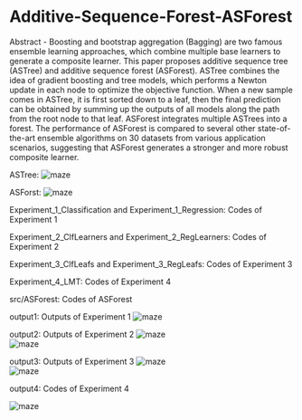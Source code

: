 # Additive-Sequence-Forest-ASForest

Abstract - Boosting and bootstrap aggregation (Bagging) are two famous ensemble learning approaches, which combine multiple base learners to generate a composite learner. This paper proposes additive sequence tree (ASTree) and additive sequence forest (ASForest). ASTree combines the idea of gradient boosting and tree models, which performs a Newton update in each node to optimize the objective function. When a new sample comes in ASTree, it is first sorted down to a leaf, then the final prediction can be obtained by summing up the outputs of all models along the path from the root node to that leaf. ASForest integrates multiple ASTrees into a forest. The performance of ASForest is compared to several other state-of-the-art ensemble algorithms on 30 datasets from various application scenarios, suggesting that ASForest generates a stronger and more robust composite learner.

ASTree:
![maze](https://github.com/zhaochangming/Additive-Sequence-Forest-ASForest-/blob/master/FigASTree.png)  

ASForst:
![maze](https://github.com/zhaochangming/Additive-Sequence-Forest-ASForest-/blob/master/FigASForest.png)  

Experiment_1_Classification and Experiment_1_Regression: Codes of Experiment 1

Experiment_2_ClfLearners and Experiment_2_RegLearners: Codes of Experiment 2

Experiment_3_ClfLeafs and Experiment_3_RegLeafs: Codes of Experiment 3

Experiment_4_LMT: Codes of Experiment 4

src/ASForest: Codes of ASForest

output1: Outputs of Experiment 1
![maze](https://github.com/zhaochangming/Additive-Sequence-Forest-ASForest-/blob/master/ex_1.png)  

output2: Outputs of Experiment 2
![maze](https://github.com/zhaochangming/Additive-Sequence-Forest-ASForest-/blob/master/ex_2_clf.png)  
![maze](https://github.com/zhaochangming/Additive-Sequence-Forest-ASForest-/blob/master/ex_2_reg.png)  

output3: Outputs of Experiment 3
![maze](https://github.com/zhaochangming/Additive-Sequence-Forest-ASForest-/blob/master/ex_3_clf.png)  
![maze](https://github.com/zhaochangming/Additive-Sequence-Forest-ASForest-/blob/master/ex_3_reg.png)  

output4: Codes of Experiment 4

![maze](https://github.com/zhaochangming/Additive-Sequence-Forest-ASForest-/blob/master/ex_4.png)  
